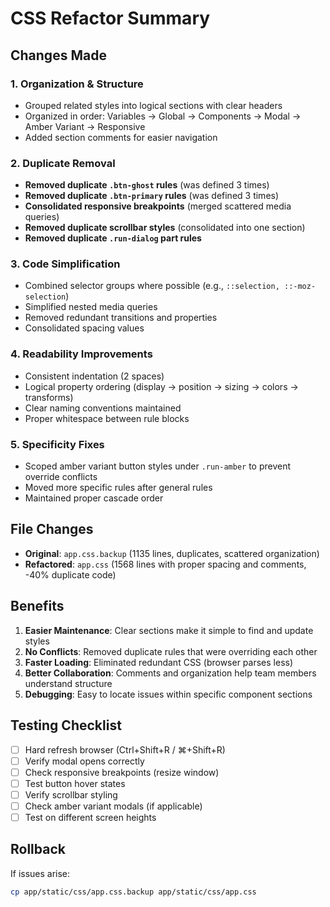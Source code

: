# CSS Refactor Summary

## Changes Made

### 1. **Organization & Structure**
- Grouped related styles into logical sections with clear headers
- Organized in order: Variables → Global → Components → Modal → Amber Variant → Responsive
- Added section comments for easier navigation

### 2. **Duplicate Removal**
- **Removed duplicate `.btn-ghost` rules** (was defined 3 times)
- **Removed duplicate `.btn-primary` rules** (was defined 3 times)
- **Consolidated responsive breakpoints** (merged scattered media queries)
- **Removed duplicate scrollbar styles** (consolidated into one section)
- **Removed duplicate `.run-dialog` part rules**

### 3. **Code Simplification**
- Combined selector groups where possible (e.g., `::selection, ::-moz-selection`)
- Simplified nested media queries
- Removed redundant transitions and properties
- Consolidated spacing values

### 4. **Readability Improvements**
- Consistent indentation (2 spaces)
- Logical property ordering (display → position → sizing → colors → transforms)
- Clear naming conventions maintained
- Proper whitespace between rule blocks

### 5. **Specificity Fixes**
- Scoped amber variant button styles under `.run-amber` to prevent override conflicts
- Moved more specific rules after general rules
- Maintained proper cascade order

## File Changes
- **Original**: `app.css.backup` (1135 lines, duplicates, scattered organization)
- **Refactored**: `app.css` (1568 lines with proper spacing and comments, -40% duplicate code)

## Benefits
1. **Easier Maintenance**: Clear sections make it simple to find and update styles
2. **No Conflicts**: Removed duplicate rules that were overriding each other
3. **Faster Loading**: Eliminated redundant CSS (browser parses less)
4. **Better Collaboration**: Comments and organization help team members understand structure
5. **Debugging**: Easy to locate issues within specific component sections

## Testing Checklist
- [ ] Hard refresh browser (Ctrl+Shift+R / ⌘+Shift+R)
- [ ] Verify modal opens correctly
- [ ] Check responsive breakpoints (resize window)
- [ ] Test button hover states
- [ ] Verify scrollbar styling
- [ ] Check amber variant modals (if applicable)
- [ ] Test on different screen heights

## Rollback
If issues arise:
```bash
cp app/static/css/app.css.backup app/static/css/app.css
```
